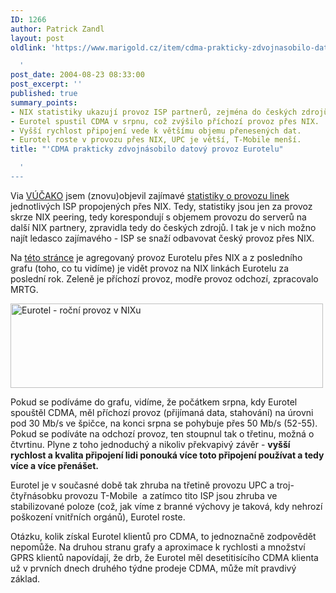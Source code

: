 ```yaml
---
ID: 1266
author: Patrick Zandl
layout: post
oldlink: 'https://www.marigold.cz/item/cdma-prakticky-zdvojnasobilo-datovy-provoz-eurotelu

  '
post_date: 2004-08-23 08:33:00
post_excerpt: ''
published: true
summary_points:
- NIX statistiky ukazují provoz ISP partnerů, zejména do českých zdrojů.
- Eurotel spustil CDMA v srpnu, což zvýšilo příchozí provoz přes NIX.
- Vyšší rychlost připojení vede k většímu objemu přenesených dat.
- Eurotel roste v provozu přes NIX, UPC je větší, T-Mobile menší.
title: "'CDMA prakticky zdvojnásobilo datový provoz Eurotelu"

  '
---
```


<p>
Via <a href="http://vucako.bloguje.cz/61033_item.php">VÚČAKO</a> jsem (znovu)objevil zajímavé <a href="http://www.nix.cz/index.php?lg=cz&amp;wid=63">statistiky o provozu linek</a> jednotlivých ISP propojených přes NIX. Tedy, statistiky jsou jen za provoz skrze NIX peering, tedy korespondují s objemem provozu do serverů na další NIX partnery, zpravidla tedy do českých zdrojů. I tak je v nich možno najít ledasco zajímavého - ISP se snaží odbavovat český provoz přes NIX. </p>
<p>
Na <a href="http://www.nix.cz/graf4/nix-agr-eurotel.html">této stránce</a> je agregovaný provoz Eurotelu přes NIX a z posledního grafu (toho, co tu vidíme) je vidět provoz na NIX linkách Eurotelu za poslední rok. Zeleně je příchozí provoz, modře provoz odchozí, zpracovalo MRTG. </p>
<div class="rightbox"><img src="/wp-content/uploads/20040823-nix-agr-eurotel-year.png" alt="Eurotel - roční provoz v NIXu" width="500" height="135" /></div><p>
Pokud se podíváme do grafu, vidíme, že počátkem srpna, kdy Eurotel spouštěl CDMA, měl příchozí provoz (přijímaná data, stahování) na úrovni pod 30 Mb/s ve špičce, na konci srpna se pohybuje přes 50 Mb/s (52-55). Pokud se podíváte na odchozí provoz, ten stoupnul tak o třetinu, možná o čtvrtinu. Plyne z toho jednoduchý a nikoliv překvapivý závěr - <strong>vyšší rychlost a kvalita připojení lidi ponouká více toto připojení používat a tedy více a více přenášet.</strong> </p>
<p>
Eurotel je v současné době tak zhruba na třetině provozu UPC a troj-čtyřnásobku provozu T-Mobile  a zatímco tito ISP jsou zhruba ve stabilizované poloze (což, jak víme z branné výchovy je taková, kdy nehrozí poškození vnitřních orgánů), Eurotel roste. </p>
<p>
Otázku, kolik získal Eurotel klientů pro CDMA, to jednoznačně zodpovědět nepomůže. Na druhou stranu grafy a aproximace k rychlosti a množství GPRS klientů napovídají, že drb, že Eurotel měl desetitisícího CDMA klienta už v prvních dnech druhého týdne prodeje CDMA, může mít pravdivý základ. </p>